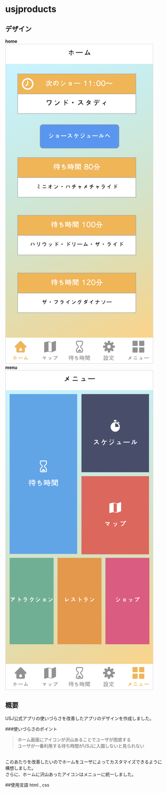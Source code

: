 # usjproducts

## デザイン

**home**
![home](images/sc_usj_home.png)
**menu**
![home](images/sc_usj_menu.png)

## 概要

USJ公式アプリの使いづらさを改善したアプリのデザインを作成しました。

###使いづらさのポイント
> ホーム画面にアイコンが沢山あることでユーザが困惑する<br>
> ユーザが一番利用する待ち時間がUSJに入園しないと見られない

<br>
このあたりを改善したいのでホームをユーザによってカスタマイズできるように構想しました。<br>
さらに、ホームに沢山あったアイコンはメニューに統一しました。


##使用言語
html , css